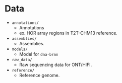 # Data

* `annotations/`
    * Annotations
    * ex. HOR array regions in T2T-CHM13 reference.
* `assemblies/`
    * Assemblies.
* `models/`
    * Model for `dna-brnn`
* `raw_data/`
    * Raw sequencing data for ONT/HIFI.
* `reference/`
    * Reference genome.
